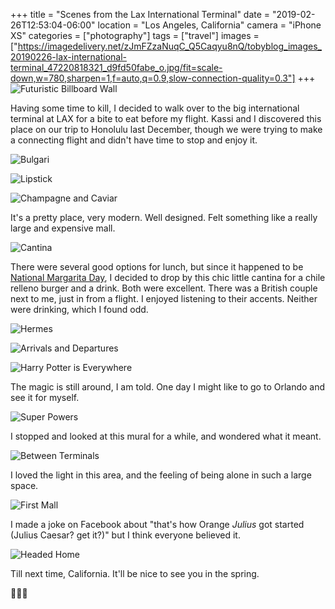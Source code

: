 +++
title = "Scenes from the Lax International Terminal"
date = "2019-02-26T12:53:04-06:00"
location = "Los Angeles, California"
camera = "iPhone XS"
categories = ["photography"]
tags = ["travel"]
images = ["https://imagedelivery.net/zJmFZzaNuqC_Q5Caqyu8nQ/tobyblog_images_20190226-lax-international-terminal_47220818321_d9fd50fabe_o.jpg/fit=scale-down,w=780,sharpen=1,f=auto,q=0.9,slow-connection-quality=0.3"]
+++
![Futuristic Billboard Wall](https://imagedelivery.net/zJmFZzaNuqC_Q5Caqyu8nQ/tobyblog_images_20190226-lax-international-terminal_46497439394_d9ebaf5919_o.jpg/fit=scale-down,w=780,sharpen=1,f=auto,q=0.9,slow-connection-quality=0.3)
<!--more-->

Having some time to kill, I decided to walk over to the big international terminal at LAX for a bite to eat before my flight. Kassi and I discovered this place on our trip to Honolulu last December, though we were trying to make a connecting flight and didn't have time to stop and enjoy it. 

![Bulgari](https://imagedelivery.net/zJmFZzaNuqC_Q5Caqyu8nQ/tobyblog_images_20190226-lax-international-terminal_47220818201_4d34d68ece_o.jpg/fit=scale-down,w=780,sharpen=1,f=auto,q=0.9,slow-connection-quality=0.3)

![Lipstick](https://imagedelivery.net/zJmFZzaNuqC_Q5Caqyu8nQ/tobyblog_images_20190226-lax-international-terminal_47220817871_33a7713ab4_o.jpg/fit=scale-down,w=780,sharpen=1,f=auto,q=0.9,slow-connection-quality=0.3)

![Champagne and Caviar](https://imagedelivery.net/zJmFZzaNuqC_Q5Caqyu8nQ/tobyblog_images_20190226-lax-international-terminal_47220818321_d9fd50fabe_o.jpg/fit=scale-down,w=780,sharpen=1,f=auto,q=0.9,slow-connection-quality=0.3)

It's a pretty place, very modern. Well designed. Felt something like a really large and expensive mall. 

![Cantina](https://imagedelivery.net/zJmFZzaNuqC_Q5Caqyu8nQ/tobyblog_images_20190226-lax-international-terminal_47220818931_0dfd5a654c_o.jpg/fit=scale-down,w=780,sharpen=1,f=auto,q=0.9,slow-connection-quality=0.3)

There were several good options for lunch, but since it happened to be [National Margarita Day](https://nationaldaycalendar.com/national-margarita-day-february-22/), I decided to drop by this chic little cantina for a chile relleno burger and a drink. Both were excellent. There was a British couple next to me, just in from a flight. I enjoyed listening to their accents. Neither were drinking, which I found odd.

![Hermes](https://imagedelivery.net/zJmFZzaNuqC_Q5Caqyu8nQ/tobyblog_images_20190226-lax-international-terminal_47220817701_07c78a026f_o.jpg/fit=scale-down,w=780,sharpen=1,f=auto,q=0.9,slow-connection-quality=0.3)

![Arrivals and Departures](https://imagedelivery.net/zJmFZzaNuqC_Q5Caqyu8nQ/tobyblog_images_20190226-lax-international-terminal_47220819551_f1f15633c0_o.jpg/fit=scale-down,w=780,sharpen=1,f=auto,q=0.9,slow-connection-quality=0.3)

![Harry Potter is Everywhere](https://imagedelivery.net/zJmFZzaNuqC_Q5Caqyu8nQ/tobyblog_images_20190226-lax-international-terminal_47220819891_4e7180717d_o.jpg/fit=scale-down,w=780,sharpen=1,f=auto,q=0.9,slow-connection-quality=0.3)

The magic is still around, I am told. One day I might like to go to Orlando and see it for myself.

![Super Powers](https://imagedelivery.net/zJmFZzaNuqC_Q5Caqyu8nQ/tobyblog_images_20190226-lax-international-terminal_47168746972_1dbc3573d0_o.jpg/fit=scale-down,w=780,sharpen=1,f=auto,q=0.9,slow-connection-quality=0.3)

I stopped and looked at this mural for a while, and wondered what it meant.

![Between Terminals](https://imagedelivery.net/zJmFZzaNuqC_Q5Caqyu8nQ/tobyblog_images_20190226-lax-international-terminal_47168747542_151c74d1cc_o.jpg/fit=scale-down,w=780,sharpen=1,f=auto,q=0.9,slow-connection-quality=0.3)

I loved the light in this area, and the feeling of being alone in such a large space. 

![First Mall](https://imagedelivery.net/zJmFZzaNuqC_Q5Caqyu8nQ/tobyblog_images_20190226-lax-international-terminal_47220820451_519c5632fc_o.jpg/fit=scale-down,w=780,sharpen=1,f=auto,q=0.9,slow-connection-quality=0.3)

I made a joke on Facebook about "that's how Orange *Julius* got started (Julius Caesar? get it?)" but I think everyone believed it.

![Headed Home](https://imagedelivery.net/zJmFZzaNuqC_Q5Caqyu8nQ/tobyblog_images_20190226-lax-international-terminal_40255858743_edde2eba88_o.jpg/fit=scale-down,w=780,sharpen=1,f=auto,q=0.9,slow-connection-quality=0.3)

Till next time, California. It'll be nice to see you in the spring.

🐝🌸🐝


